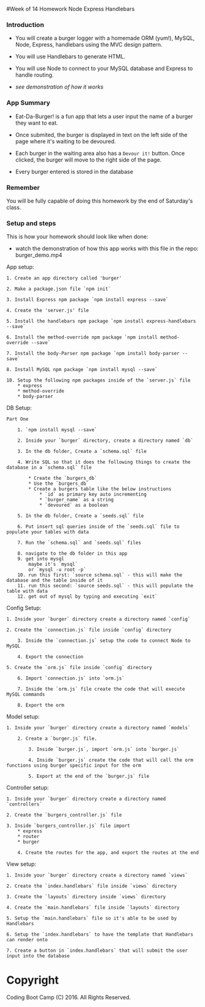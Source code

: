 #Week of 14 Homework Node Express Handlebars

### Introduction

* You will create a burger logger with a homemade ORM (yum!), MySQL, Node, Express, handlebars using the MVC design pattern.

* You will use Handlebars to generate HTML.

* You will use Node to connect to your MySQL database and Express to handle routing.

* *see demonstration of how it works*

### App Summary

* Eat-Da-Burger! is a fun app that lets a user input the name of a burger they want to eat. 

* Once submited, the burger is displayed in text on the left side of the page where it's waiting to be devoured. 

* Each burger in the waiting area also has a `Devour it!` button. Once clicked, the burger will move to the right side of the page. 

* Every burger entered is stored in the database

### Remember

You will be fully capable of doing this homework by the end of Saturday's class.

### Setup and steps

This is how your homework should look like when done:

* watch the demonstration of how this app works with this file in the repo: burger_demo.mp4

App setup:

	1. Create an app directory called 'burger'

	2. Make a package.json file `npm init`

	3. Install Express npm package `npm install express --save`

	4. Create the 'server.js' file

	5. Install the handlebars npm package `npm install express-handlebars --save`

	6. Install the method-override npm package `npm install method-override --save`

	7. Install the body-Parser npm package `npm install body-parser --save`

	8. Install MySQL npm package `npm install mysql --save`

	10. Setup the following npm packages inside of the `server.js` file
		* express
		* method-override
		* body-parser

DB Setup:
	
	Part One

		1. `npm install mysql --save`

		2. Inside your `burger` directory, create a directory named `db`

		3. In the db folder, Create a `schema.sql` file

		4. Write SQL so that it does the following things to create the database in a `schema.sql` file

			* Create the `burgers_db`
			* Use the `burgers_db`
			* Create a burgers table like the below instructions
				* `id` as primary key auto incrementing
				* `burger_name` as a string
				* `devoured` as a boolean

		5. In the db folder, Create a `seeds.sql` file

		6. Put insert sql queries inside of the `seeds.sql` file to populate your tables with data

		7. Run the `schema.sql` and `seeds.sql` files

		8. navigate to the db folder in this app
		9. get into mysql
			maybe it's `mysql`
			or `mysql -u root -p`
		10. run this first: `source schema.sql` - this will make the database and the table inside of it
		11. run this second: `source seeds.sql` - this will populate the table with data
		12. get out of mysql by typing and executing `exit`

Config Setup:

	1. Inside your `burger` directory create a directory named `config`

	2. Create the `connection.js` file inside `config` directory

		3. Inside the `connection.js` setup the code to connect Node to MySQL

		4. Export the connection

	5. Create the `orm.js` file inside `config` directory

		6. Import `connection.js` into `orm.js`

		7. Inside the `orm.js` file create the code that will execute MySQL commands

		8. Export the orm

Model setup:

	1. Inside your `burger` directory create a directory named `models`

		2. Create a `burger.js` file.

			3. Inside `burger.js`, import `orm.js` into `burger.js`

			4. Inside `burger.js` create the code that will call the orm functions using burger specific input for the orm

			5. Export at the end of the `burger.js` file

Controller setup:

	1. Inside your `burger` directory create a directory named `controllers`

	2. Create the `burgers_controller.js` file

	3. Inside `burgers_controller.js` file import
		* express
		* router
		* burger

		4. Create the routes for the app, and export the routes at the end

View setup:

	1. Inside your `burger` directory create a directory named `views`
	
	2. Create the `index.handlebars` file inside `views` directory

	3. Create the `layouts` directory inside `views` directory

	4. Create the `main.handlebars` file inside `layouts` directory
	
	5. Setup the `main.handlebars` file so it's able to be used by Handlebars

	6. Setup the `index.handlebars` to have the template that Handlebars can render onto

	7. Create a button in `index.handlebars` that will submit the user input into the database

# Copyright
Coding Boot Camp (C) 2016. All Rights Reserved.